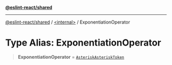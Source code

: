 [**@eslint-react/shared**](../../README.md)

***

[@eslint-react/shared](../../README.md) / [\<internal\>](../README.md) / ExponentiationOperator

# Type Alias: ExponentiationOperator

> **ExponentiationOperator** = [`AsteriskAsteriskToken`](../enumerations/SyntaxKind.md#asteriskasterisktoken)
